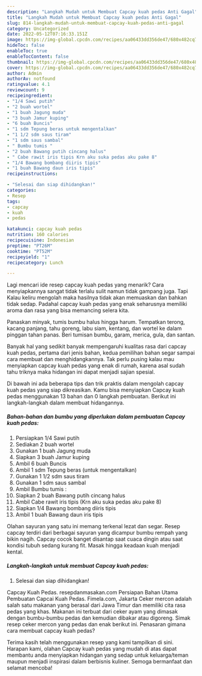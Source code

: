 ```yaml
---
description: "Langkah Mudah untuk Membuat Capcay kuah pedas Anti Gagal"
title: "Langkah Mudah untuk Membuat Capcay kuah pedas Anti Gagal"
slug: 814-langkah-mudah-untuk-membuat-capcay-kuah-pedas-anti-gagal
category: Uncategorized
date: 2022-05-12T07:16:33.151Z
image: https://img-global.cpcdn.com/recipes/aa06433dd356de47/680x482cq70/capcay-kuah-pedas-foto-resep-utama.jpg
hideToc: false
enableToc: true
enableTocContent: false
thumbnail: https://img-global.cpcdn.com/recipes/aa06433dd356de47/680x482cq70/capcay-kuah-pedas-foto-resep-utama.jpg
cover: https://img-global.cpcdn.com/recipes/aa06433dd356de47/680x482cq70/capcay-kuah-pedas-foto-resep-utama.jpg
author: Admin
authorAv: notfound
ratingvalue: 4.1
reviewcount: 9
recipeingredient:
- "1/4 Sawi putih"
- "2 buah wortel"
- "1 buah Jagung muda"
- "3 buah Jamur kuping"
- "6 buah Buncis"
- "1 sdm Tepung beras untuk mengentalkan"
- "1 1/2 sdm saus tiram"
- "1 sdm saus sambal"
- " Bumbu tumis "
- "2 buah Bawang putih cincang halus"
- " Cabe rawit iris tipis Krn aku suka pedas aku pake 8"
- "1/4 Bawang bombang diiris tipis"
- "1 buah Bawang daun iris tipis"
recipeinstructions:

- "Selesai dan siap dihidangkan!"
categories:
- Resep
tags:
- capcay
- kuah
- pedas

katakunci: capcay kuah pedas 
nutrition: 160 calories
recipecuisine: Indonesian
preptime: "PT26M"
cooktime: "PT52M"
recipeyield: "1"
recipecategory: Lunch

---
```



Lagi mencari ide resep capcay kuah pedas yang menarik? Cara menyiapkannya sangat tidak terlalu sulit namun tidak gampang juga. Tapi Kalau keliru mengolah maka hasilnya tidak akan memuaskan dan bahkan tidak sedap. Padahal capcay kuah pedas yang enak seharusnya memiliki aroma dan rasa yang bisa memancing selera kita.


Panaskan minyak, tumis bumbu halus hingga harum. Tempatkan terong, kacang panjang, tahu goreng, labu siam, kentang, dan wortel ke dalam pinggan tahan panas. Beri tumisan bumbu, garam, merica, gula, dan santan.

Banyak hal yang sedikit banyak mempengaruhi kualitas rasa dari capcay kuah pedas, pertama dari jenis bahan, kedua pemilihan bahan segar sampai cara membuat dan menghidangkannya. Tak perlu pusing kalau mau menyiapkan capcay kuah pedas yang enak di rumah, karena asal sudah tahu triknya maka hidangan ini dapat menjadi sajian spesial.


Di bawah ini ada beberapa tips dan trik praktis dalam mengolah capcay kuah pedas yang siap dikreasikan. Kamu bisa menyiapkan Capcay kuah pedas menggunakan 13 bahan dan 0 langkah pembuatan. Berikut ini langkah-langkah dalam membuat hidangannya.

<!--inarticleads1-->

##### Bahan-bahan dan bumbu yang diperlukan dalam pembuatan Capcay kuah pedas:

1. Persiapkan 1/4 Sawi putih
1. Sediakan 2 buah wortel
1. Gunakan 1 buah Jagung muda
1. Siapkan 3 buah Jamur kuping
1. Ambil 6 buah Buncis
1. Ambil 1 sdm Tepung beras (untuk mengentalkan)
1. Gunakan 1 1/2 sdm saus tiram
1. Gunakan 1 sdm saus sambal
1. Ambil  Bumbu tumis :
1. Siapkan 2 buah Bawang putih cincang halus
1. Ambil  Cabe rawit iris tipis (Krn aku suka pedas aku pake 8)
1. Siapkan 1/4 Bawang bombang diiris tipis
1. Ambil 1 buah Bawang daun iris tipis


Olahan sayuran yang satu ini memang terkenal lezat dan segar. Resep capcay terdiri dari berbagai sayuran yang dicampur bumbu rempah yang bikin nagih. Capcay cocok banget disantap saat cuaca dingin atau saat kondisi tubuh sedang kurang fit. Masak hingga keadaan kuah menjadi kental. 

<!--inarticleads2-->

##### Langkah-langkah untuk membuat Capcay kuah pedas:


1. Selesai dan siap dihidangkan!

Capcay Kuah Pedas. resepdanmasakan.com Persiapan Bahan Utama Pembuatan Capcai Kuah Pedas. Fimela.com, Jakarta Ceker mercon adalah salah satu makanan yang berasal dari Jawa Timur dan memiliki cita rasa pedas yang khas. Makanan ini terbuat dari ceker ayam yang dimasak dengan bumbu-bumbu pedas dan kemudian dibakar atau digoreng. Simak resep ceker mercon yang pedas dan enak berikut ini. Penasaran gimana cara membuat capcay kuah pedas? 

Terima kasih telah menggunakan resep yang kami tampilkan di sini. Harapan kami, olahan Capcay kuah pedas yang mudah di atas dapat membantu anda menyiapkan hidangan yang sedap untuk keluarga/teman maupun menjadi inspirasi dalam berbisnis kuliner. Semoga bermanfaat dan selamat mencoba!
